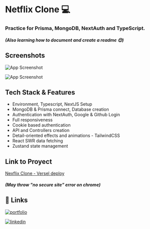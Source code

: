 # Netflix Clone 💻
### Practice for Prisma, MongoDB, NextAuth and TypeScript.

##### (Also learning how to document and create a readme 😊)

## Screenshots

![App Screenshot](https://i.ibb.co/vhVLWxW/net-Clone3.png)

![App Screenshot](https://i.ibb.co/Z2zDhZh/netf-Clone1.png)



## Tech Stack & Features

- Environment, Typescript, NextJS Setup
- MongoDB & Prisma connect, Database creation
- Authentication with NextAuth, Google & Github Login
- Full responsiveness
- Cookie based authentication
- API and Controllers creation
- Detail-oriented effects and animations - TailwindCSS
- React SWR data fetching
- Zustand state management
## Link to Proyect
[Nexflix Clone - Versel deploy](https://netfclone-simple.vercel.app/auth)

##### (May throw "no secure site" error on chrome)

## 🔗 Links

[![portfolio](https://img.shields.io/badge/my_portfolio-000?style=for-the-badge&logo=ko-fi&logoColor=white)](https://cirobianchimani-cv.netlify.app/)

[![linkedin](https://img.shields.io/badge/linkedin-0A66C2?style=for-the-badge&logo=linkedin&logoColor=white)](https://www.linkedin.com/in/cirobianchimani/)


